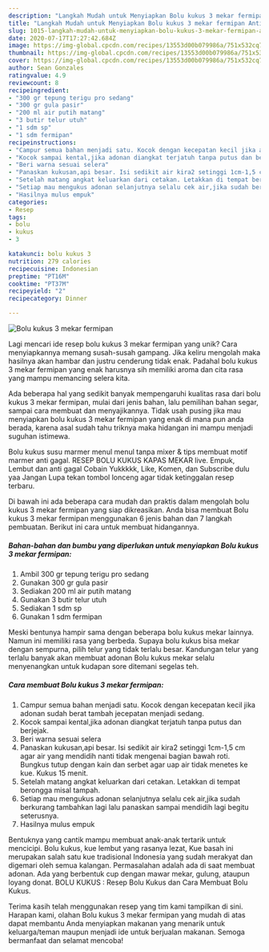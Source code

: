 ```yaml
---
description: "Langkah Mudah untuk Menyiapkan Bolu kukus 3 mekar fermipan Anti Gagal"
title: "Langkah Mudah untuk Menyiapkan Bolu kukus 3 mekar fermipan Anti Gagal"
slug: 1015-langkah-mudah-untuk-menyiapkan-bolu-kukus-3-mekar-fermipan-anti-gagal
date: 2020-07-17T17:27:42.684Z
image: https://img-global.cpcdn.com/recipes/13553d00b079986a/751x532cq70/bolu-kukus-3-mekar-fermipan-foto-resep-utama.jpg
thumbnail: https://img-global.cpcdn.com/recipes/13553d00b079986a/751x532cq70/bolu-kukus-3-mekar-fermipan-foto-resep-utama.jpg
cover: https://img-global.cpcdn.com/recipes/13553d00b079986a/751x532cq70/bolu-kukus-3-mekar-fermipan-foto-resep-utama.jpg
author: Sean Gonzales
ratingvalue: 4.9
reviewcount: 8
recipeingredient:
- "300 gr tepung terigu pro sedang"
- "300 gr gula pasir"
- "200 ml air putih matang"
- "3 butir telur utuh"
- "1 sdm sp"
- "1 sdm fermipan"
recipeinstructions:
- "Campur semua bahan menjadi satu. Kocok dengan kecepatan kecil jika adonan sudah berat tambah jecepatan menjadi sedang."
- "Kocok sampai kental,jika adonan diangkat terjatuh tanpa putus dan berjejak."
- "Beri warna sesuai selera"
- "Panaskan kukusan,api besar. Isi sedikit air kira2 setinggi 1cm-1,5 cm agar air yang mendidih nanti tidak mengenai bagian bawah roti. Bungkus tutup dengan kain dan serbet agar uap air tidak menetes ke kue. Kukus 15 menit."
- "Setelah matang angkat keluarkan dari cetakan. Letakkan di tempat berongga misal tampah."
- "Setiap mau mengukus adonan selanjutnya selalu cek air,jika sudah berkurang tambahkan lagi lalu panaskan sampai mendidih lagi begitu seterusnya."
- "Hasilnya mulus empuk"
categories:
- Resep
tags:
- bolu
- kukus
- 3

katakunci: bolu kukus 3 
nutrition: 279 calories
recipecuisine: Indonesian
preptime: "PT16M"
cooktime: "PT37M"
recipeyield: "2"
recipecategory: Dinner

---
```



![Bolu kukus 3 mekar fermipan](https://img-global.cpcdn.com/recipes/13553d00b079986a/751x532cq70/bolu-kukus-3-mekar-fermipan-foto-resep-utama.jpg)

Lagi mencari ide resep bolu kukus 3 mekar fermipan yang unik? Cara menyiapkannya memang susah-susah gampang. Jika keliru mengolah maka hasilnya akan hambar dan justru cenderung tidak enak. Padahal bolu kukus 3 mekar fermipan yang enak harusnya sih memiliki aroma dan cita rasa yang mampu memancing selera kita.

Ada beberapa hal yang sedikit banyak mempengaruhi kualitas rasa dari bolu kukus 3 mekar fermipan, mulai dari jenis bahan, lalu pemilihan bahan segar, sampai cara membuat dan menyajikannya. Tidak usah pusing jika mau menyiapkan bolu kukus 3 mekar fermipan yang enak di mana pun anda berada, karena asal sudah tahu triknya maka hidangan ini mampu menjadi suguhan istimewa.

Bolu kukus susu marmer menul menul tanpa mixer &amp; tips membuat motif marmer anti gagal. RESEP BOLU KUKUS KAPAS MEKAR live. Empuk, Lembut dan anti gagal Cobain Yukkkkk, Like, Komen, dan Subscribe dulu yaa Jangan Lupa tekan tombol lonceng agar tidak ketinggalan resep terbaru.


Di bawah ini ada beberapa cara mudah dan praktis dalam mengolah bolu kukus 3 mekar fermipan yang siap dikreasikan. Anda bisa membuat Bolu kukus 3 mekar fermipan menggunakan 6 jenis bahan dan 7 langkah pembuatan. Berikut ini cara untuk membuat hidangannya.

<!--inarticleads1-->

##### Bahan-bahan dan bumbu yang diperlukan untuk menyiapkan Bolu kukus 3 mekar fermipan:

1. Ambil 300 gr tepung terigu pro sedang
1. Gunakan 300 gr gula pasir
1. Sediakan 200 ml air putih matang
1. Gunakan 3 butir telur utuh
1. Sediakan 1 sdm sp
1. Gunakan 1 sdm fermipan


Meski bentunya hampir sama dengan beberapa bolu kukus mekar lainnya. Namun ini memiliki rasa yang berbeda. Supaya bolu kukus bisa mekar dengan sempurna, pilih telur yang tidak terlalu besar. Kandungan telur yang terlalu banyak akan membuat adonan Bolu kukus mekar selalu menyenangkan untuk kudapan sore ditemani segelas teh. 

<!--inarticleads2-->

##### Cara membuat Bolu kukus 3 mekar fermipan:

1. Campur semua bahan menjadi satu. Kocok dengan kecepatan kecil jika adonan sudah berat tambah jecepatan menjadi sedang.
1. Kocok sampai kental,jika adonan diangkat terjatuh tanpa putus dan berjejak.
1. Beri warna sesuai selera
1. Panaskan kukusan,api besar. Isi sedikit air kira2 setinggi 1cm-1,5 cm agar air yang mendidih nanti tidak mengenai bagian bawah roti. Bungkus tutup dengan kain dan serbet agar uap air tidak menetes ke kue. Kukus 15 menit.
1. Setelah matang angkat keluarkan dari cetakan. Letakkan di tempat berongga misal tampah.
1. Setiap mau mengukus adonan selanjutnya selalu cek air,jika sudah berkurang tambahkan lagi lalu panaskan sampai mendidih lagi begitu seterusnya.
1. Hasilnya mulus empuk


Bentuknya yang cantik mampu membuat anak-anak tertarik untuk mencicipi. Bolu kukus, kue lembut yang rasanya lezat, Kue basah ini merupakan salah satu kue tradisional Indonesia yang sudah merakyat dan digemari oleh semua kalangan. Permasalahan adalah ada di saat membuat adonan. Ada yang berbentuk cup dengan mawar mekar, gulung, ataupun loyang donat. BOLU KUKUS : Resep Bolu Kukus dan Cara Membuat Bolu Kukus. 

Terima kasih telah menggunakan resep yang tim kami tampilkan di sini. Harapan kami, olahan Bolu kukus 3 mekar fermipan yang mudah di atas dapat membantu Anda menyiapkan makanan yang menarik untuk keluarga/teman maupun menjadi ide untuk berjualan makanan. Semoga bermanfaat dan selamat mencoba!
